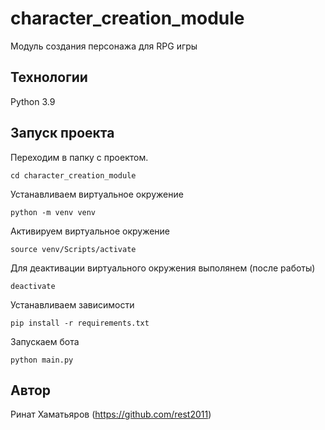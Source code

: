 # character_creation_module
Модуль создания персонажа для RPG игры

## Технологии
Python 3.9

## Запуск проекта
Переходим в папку с проектом.
```
cd character_creation_module
```
Устанавливаем виртуальное окружение
```
python -m venv venv
```
Активируем виртуальное окружение
```
source venv/Scripts/activate
```
Для деактивации виртуального окружения выполянем (после работы)
```
deactivate
```
Устанавливаем зависимости
```
pip install -r requirements.txt
```
Запускаем бота
```
python main.py
```

## Автор
Ринат Хаматьяров (https://github.com/rest2011)

